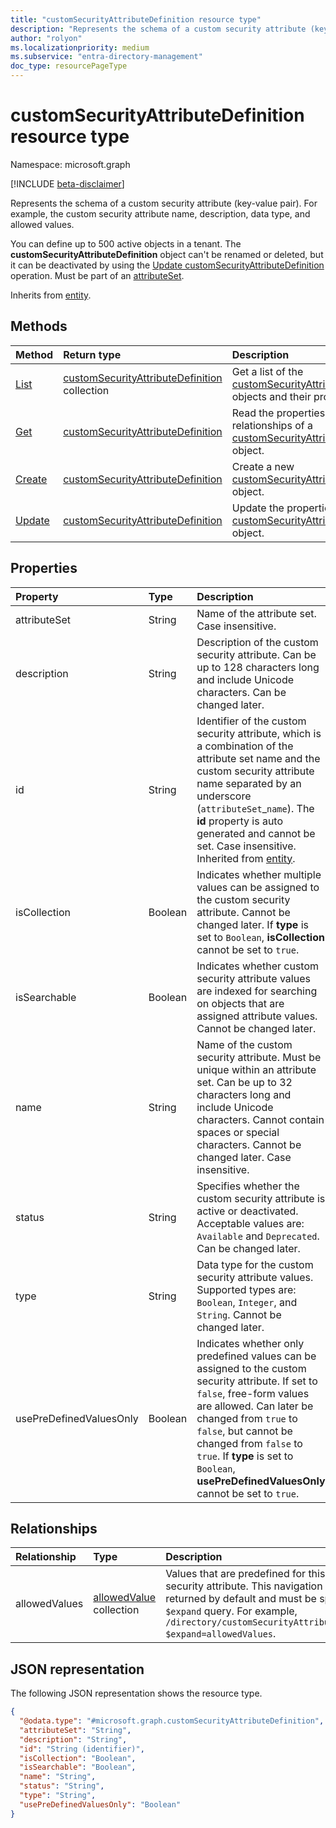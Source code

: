 ```yaml
---
title: "customSecurityAttributeDefinition resource type"
description: "Represents the schema of a custom security attribute (key-value pair)."
author: "rolyon"
ms.localizationpriority: medium
ms.subservice: "entra-directory-management"
doc_type: resourcePageType
---
```


# customSecurityAttributeDefinition resource type

Namespace: microsoft.graph

[!INCLUDE [beta-disclaimer](../../includes/beta-disclaimer.md)]

Represents the schema of a custom security attribute (key-value pair). For example, the custom security attribute name, description, data type, and allowed values.

You can define up to 500 active objects in a tenant. The **customSecurityAttributeDefinition** object can't be renamed or deleted, but it can be deactivated by using the [Update customSecurityAttributeDefinition](../api/customsecurityattributedefinition-update.md) operation. Must be part of an [attributeSet](../resources/attributeset.md).

Inherits from [entity](../resources/entity.md).

## Methods

|Method|Return type|Description|
|:---|:---|:---|
|[List](../api/directory-list-customsecurityattributedefinitions.md)|[customSecurityAttributeDefinition](../resources/customsecurityattributedefinition.md) collection|Get a list of the [customSecurityAttributeDefinition](../resources/customsecurityattributedefinition.md) objects and their properties.|
|[Get](../api/customsecurityattributedefinition-get.md)|[customSecurityAttributeDefinition](../resources/customsecurityattributedefinition.md)|Read the properties and relationships of a [customSecurityAttributeDefinition](../resources/customsecurityattributedefinition.md) object.|
|[Create](../api/directory-post-customsecurityattributedefinitions.md)|[customSecurityAttributeDefinition](../resources/customsecurityattributedefinition.md)|Create a new [customSecurityAttributeDefinition](../resources/customsecurityattributedefinition.md) object.|
|[Update](../api/customsecurityattributedefinition-update.md)|[customSecurityAttributeDefinition](../resources/customsecurityattributedefinition.md)|Update the properties of a [customSecurityAttributeDefinition](../resources/customsecurityattributedefinition.md) object.|

## Properties

|Property|Type|Description|
|:---|:---|:---|
|attributeSet|String|Name of the attribute set. Case insensitive.|
|description|String|Description of the custom security attribute. Can be up to 128 characters long and include Unicode characters. Can be changed later.|
|id|String|Identifier of the custom security attribute, which is a combination of the attribute set name and the custom security attribute name separated by an underscore (`attributeSet`_`name`). The **id** property is auto generated and cannot be set. Case insensitive. Inherited from [entity](../resources/entity.md).|
|isCollection|Boolean|Indicates whether multiple values can be assigned to the custom security attribute. Cannot be changed later. If **type** is set to `Boolean`, **isCollection** cannot be set to `true`.|
|isSearchable|Boolean|Indicates whether custom security attribute values are indexed for searching on objects that are assigned attribute values. Cannot be changed later.|
|name|String|Name of the custom security attribute. Must be unique within an attribute set. Can be up to 32 characters long and include Unicode characters. Cannot contain spaces or special characters. Cannot be changed later. Case insensitive.|
|status|String|Specifies whether the custom security attribute is active or deactivated. Acceptable values are: `Available` and `Deprecated`. Can be changed later.|
|type|String|Data type for the custom security attribute values. Supported types are: `Boolean`, `Integer`, and `String`. Cannot be changed later.|
|usePreDefinedValuesOnly|Boolean|Indicates whether only predefined values can be assigned to the custom security attribute. If set to `false`, free-form values are allowed. Can later be changed from `true` to `false`, but cannot be changed from `false` to `true`. If **type** is set to `Boolean`, **usePreDefinedValuesOnly** cannot be set to `true`. |

## Relationships

|Relationship|Type|Description|
|:---|:---|:---|
|allowedValues|[allowedValue](../resources/allowedvalue.md) collection|Values that are predefined for this custom security attribute. This navigation property is not returned by default and must be specified in an `$expand` query. For example, `/directory/customSecurityAttributeDefinitions?$expand=allowedValues`.|

## JSON representation

The following JSON representation shows the resource type.
<!-- {
  "blockType": "resource",
  "keyProperty": "id",
  "@odata.type": "microsoft.graph.customSecurityAttributeDefinition",
  "openType": false
}
-->
``` json
{
  "@odata.type": "#microsoft.graph.customSecurityAttributeDefinition",
  "attributeSet": "String",
  "description": "String",
  "id": "String (identifier)",
  "isCollection": "Boolean",
  "isSearchable": "Boolean",
  "name": "String",
  "status": "String",
  "type": "String",
  "usePreDefinedValuesOnly": "Boolean"
}
```
